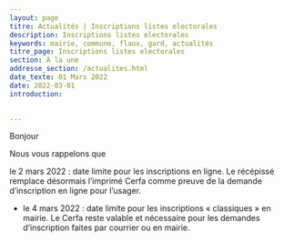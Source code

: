 ```yaml
---
layout: page
titre: Actualités | Inscriptions listes electorales
description: Inscriptions listes electorales
keywords: mairie, commune, flaux, gard, actualités
titre_page: Inscriptions listes electorales
section: À la une
addresse_section: /actualites.html
date_texte: 01 Mars 2022
date: 2022-03-01
introduction: 

  
---
```


Bonjour

Nous vous rappelons que

le 2 mars 2022 : date limite pour les inscriptions en ligne.
Le récépissé remplace désormais l’imprimé Cerfa comme preuve de la
demande d’inscription en ligne pour l’usager.


- le 4 mars 2022 : date limite pour les inscriptions « classiques » en
mairie.
Le Cerfa reste valable et nécessaire pour les demandes d’inscription
faites par courrier ou en mairie.

